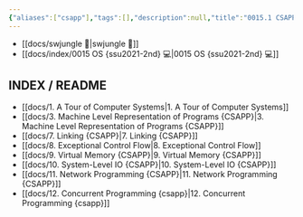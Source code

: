 ```yaml
---
{"aliases":["csapp"],"tags":[],"description":null,"title":"0015.1 CSAPP Third Edition Bryant, Randal E. O'Hallaron, David. 💻","created":"2023-08-25T16:47:45","updated":"2024-11-22T22:38:07","dg-publish":true,"permalink":"/docs/index/0015-1-csapp-third-edition-bryant-randal-e-o-hallaron-david/","dgPassFrontmatter":true}
---
```


- [[docs/swjungle 🤖\|swjungle 🤖]]
- [[docs/index/0015 OS {ssu2021-2nd} 💻\|0015 OS {ssu2021-2nd} 💻]]

## INDEX / README

- [[docs/1. A Tour of Computer Systems\|1. A Tour of Computer Systems]]
- [[docs/3. Machine Level Representation of Programs {CSAPP}\|3. Machine Level Representation of Programs {CSAPP}]]
- [[docs/7. Linking {CSAPP}\|7. Linking {CSAPP}]]
- [[docs/8. Exceptional Control Flow\|8. Exceptional Control Flow]]
- [[docs/9. Virtual Memory {CSAPP}\|9. Virtual Memory {CSAPP}]]
- [[docs/10. System-Level IO {CSAPP}\|10. System-Level IO {CSAPP}]]
- [[docs/11. Network Programming {CSAPP}\|11. Network Programming {CSAPP}]]
- [[docs/12. Concurrent Programming {csapp}\|12. Concurrent Programming {csapp}]]
